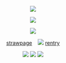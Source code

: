 <p align="center"
 
![](https://komarev.com/ghpvc/?username=twohundredshots&color=98E5D3&label=doomed+yuri+enjoyers)

<p align="center" 

 ![](https://cdn.discordapp.com/attachments/1311309353705275424/1350359344532684840/Untitled627_20250315144350.png?ex=67d673a4&is=67d52224&hm=bdc8bec9618b43d7372dce92de51cc3bca52fef00007eeab0cb9a5be46243787&)
<p align="center"

![](https:64.media.tumblr.com/8f48a5f6c6d868ed7e9ae29ef794de35/86b0edad9abc191f-9e/s250x400/6154e2d95ac2b0aa61b544d24a93be8ad20d0120.gifv)
<p align="center" 
 
[strawpage](https://spireofdeciet.straw.page/)  ‎‎  ‎ ‎    ![](https://64.media.tumblr.com/989e97a17d7b6979e2b35561639ea5d4/e95425e74245493d-27/s75x75_c1/899d88f0c76ffec07bb23ce97af69a88a0bd50e2.gifv)   ‎ ‎ ‎ ‎ ‎  [rentry](https://rentry.co/twohundredshots)

<p align="center"

![](https://cdn.discordapp.com/attachments/1311309353705275424/1350362192960295014/Untitled628_20250315145007.png?ex=67d6764b&is=67d524cb&hm=ba98bc74f59f61bca6e895c40c614cf1d1ceeefa1db5899f04ca964f256ba9d6&) ![](https://cdn.discordapp.com/attachments/1311309353705275424/1350362192763027517/Untitled628_20250315145022.png?ex=67d6764b&is=67d524cb&hm=3b2801d61c2c851dd0e70eb880618c75fcfc69a4ab126c0c5a370e860ae50eba&) ![](https://cdn.discordapp.com/attachments/1311309353705275424/1350362192481882244/Untitled628_20250315145035.png?ex=67d6764b&is=67d524cb&hm=8d87bf1323905ee629ea5137b90a9ecf7aa5058b32c77142da271eaf8f2d895b&)
